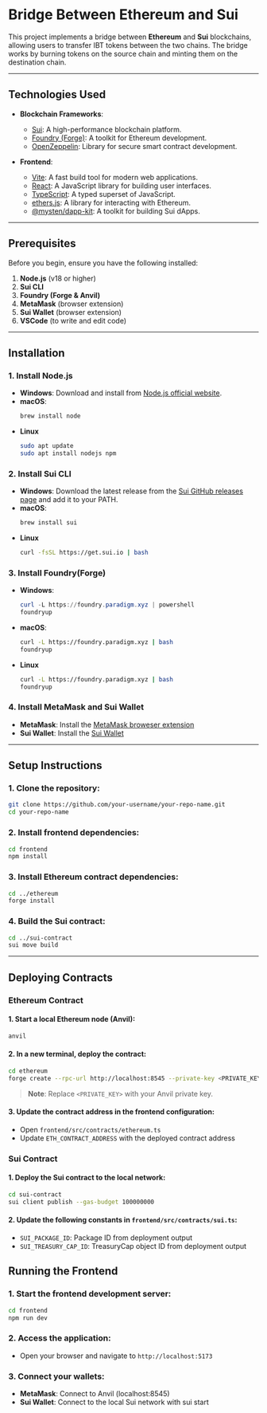 # Bridge Between Ethereum and Sui

This project implements a bridge between **Ethereum** and **Sui** blockchains, allowing users to transfer IBT tokens between the two chains. The bridge works by burning tokens on the source chain and minting them on the destination chain.

---

## Technologies Used

- **Blockchain Frameworks**:
  - [Sui](https://sui.io/): A high-performance blockchain platform.
  - [Foundry (Forge)](https://book.getfoundry.sh/): A toolkit for Ethereum development.
  - [OpenZeppelin](https://openzeppelin.com/): Library for secure smart contract development.

- **Frontend**:
  - [Vite](https://vitejs.dev/): A fast build tool for modern web applications.
  - [React](https://reactjs.org/): A JavaScript library for building user interfaces.
  - [TypeScript](https://www.typescriptlang.org/): A typed superset of JavaScript.
  - [ethers.js](https://docs.ethers.io/): A library for interacting with Ethereum.
  - [@mysten/dapp-kit](https://sdk.mystenlabs.com/dapp-kit): A toolkit for building Sui dApps.

---

## Prerequisites

Before you begin, ensure you have the following installed:

1. **Node.js** (v18 or higher)
2. **Sui CLI**
3. **Foundry (Forge & Anvil)**
4. **MetaMask** (browser extension)
5. **Sui Wallet** (browser extension)
6. **VSCode** (to write and edit code)
---

## Installation

### 1. Install Node.js
- **Windows**:
  Download and install from [Node.js official website](https://nodejs.org/).
- **macOS**:
  ```bash
  brew install node
  ```
- **Linux**
  ```bash
  sudo apt update
  sudo apt install nodejs npm
  ```

### 2. Install Sui CLI
- **Windows**:
  Download the latest release from the [Sui GitHub releases page](https://github.com/MystenLabs/sui/releases) and add it to your PATH.
- **macOS**:
  ```bash
  brew install sui
  ```
- **Linux**
  ```bash
  curl -fsSL https://get.sui.io | bash
  ```

### 3. Install Foundry(Forge)
- **Windows**:
  ```powershell
  curl -L https://foundry.paradigm.xyz | powershell
  foundryup
  ```
- **macOS**:
  ```bash
  curl -L https://foundry.paradigm.xyz | bash
  foundryup
  ```
- **Linux**
  ```bash
  curl -L https://foundry.paradigm.xyz | bash
  foundryup
  ```

### 4. Install MetaMask and Sui Wallet
- **MetaMask**: Install the [MetaMask broweser extension](https://metamask.io/)
- **Sui Wallet**: Install the [Sui Wallet]([https://metamask.io/](https://chromewebstore.google.com/detail/sui-wallet/opcgpfmipidbgpenhmajoajpbobppdil))
  
---

## Setup Instructions

### 1. Clone the repository:
```bash
git clone https://github.com/your-username/your-repo-name.git
cd your-repo-name
```

### 2. Install frontend dependencies:
```bash
cd frontend
npm install
```

### 3. Install Ethereum contract dependencies:
```bash
cd ../ethereum
forge install
```

### 4. Build the Sui contract:
```bash
cd ../sui-contract
sui move build
```
---

## Deploying Contracts

### Ethereum Contract

#### 1. Start a local Ethereum node (Anvil):
```bash
anvil
```

#### 2. In a new terminal, deploy the contract:
```bash
cd ethereum
forge create --rpc-url http://localhost:8545 --private-key <PRIVATE_KEY> src/IBToken.sol:IBToken
```
> **Note**: Replace `<PRIVATE_KEY>` with your Anvil private key.

#### 3. Update the contract address in the frontend configuration:
   - Open `frontend/src/contracts/ethereum.ts`
   - Update `ETH_CONTRACT_ADDRESS` with the deployed contract address

### Sui Contract

#### 1. Deploy the Sui contract to the local network:
```bash
cd sui-contract
sui client publish --gas-budget 100000000
```

#### 2. Update the following constants in `frontend/src/contracts/sui.ts`:
   - `SUI_PACKAGE_ID`: Package ID from deployment output
   - `SUI_TREASURY_CAP_ID`: TreasuryCap object ID from deployment output

## Running the Frontend

### 1. Start the frontend development server:
```bash
cd frontend
npm run dev
```

### 2. Access the application:
   - Open your browser and navigate to `http://localhost:5173`

### 3. Connect your wallets:
   - **MetaMask**: Connect to Anvil (localhost:8545)
   - **Sui Wallet**: Connect to the local Sui network with sui start

